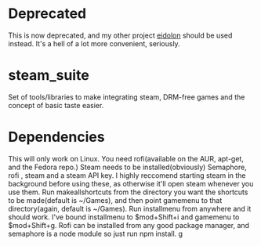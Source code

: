 # Deprecated
This is now deprecated, and my other project [eidolon](https://github.com/nicohman/eidolon) should be used instead. It's a hell of a lot more convenient, seriously.
# steam_suite
Set of tools/libraries to make integrating steam, DRM-free games and the concept of basic taste easier.
# Dependencies
This will only work on Linux. You need rofi(available on the AUR, apt-get, and the Fedora repo.) Steam needs to be installed(obviously)
Semaphore, rofi , steam and a steam API key. I highly reccomend starting steam in the background before using these, as otherwise it'll open steam whenever you use them. Run makeallshortcuts from the directory you want the shortcuts to be made(default is ~/Games), and then point gamemenu to that directory(again, default is ~/Games). Run installmenu from anywhere and it should work. I've bound installmenu to $mod+Shift+i and gamemenu to $mod+Shift+g. Rofi can be installed from any good package manager, and semaphore is a node module so just run npm install.
g
